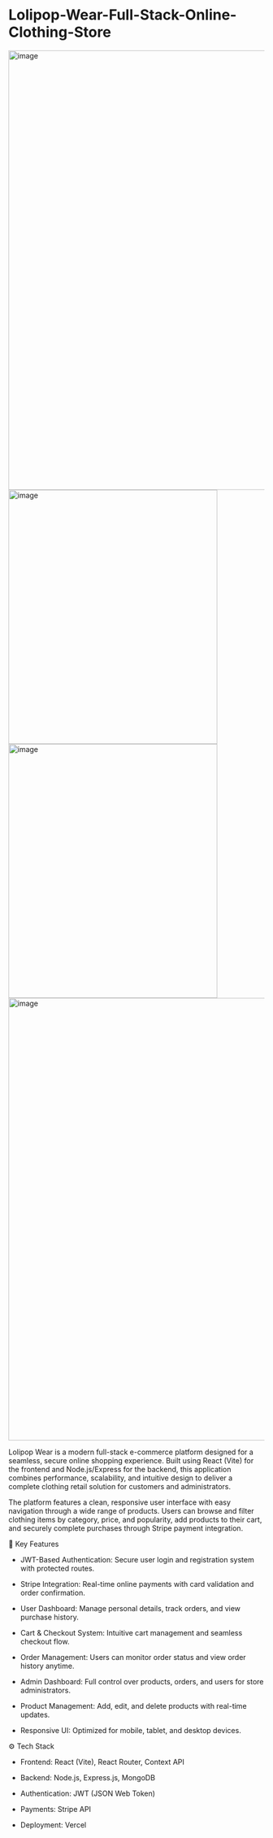 # Lolipop-Wear-Full-Stack-Online-Clothing-Store

<img width="1898" height="865" alt="image" src="https://github.com/user-attachments/assets/607e66a7-edae-4a40-9488-2ddc5a41ed14" />
<img width="411" height="500" alt="image" src="https://github.com/user-attachments/assets/b97624a6-0bb1-4598-9fba-2fc2e3f952e2" />
<img width="411" height="500" alt="image" src="https://github.com/user-attachments/assets/d85abd10-28a7-4e85-9875-d0da19b71fc2" />
<img width="1897" height="871" alt="image" src="https://github.com/user-attachments/assets/fbbe2e8e-12fa-4595-8806-f1319dbba90d" />



Lolipop Wear is a modern full-stack e-commerce platform designed for a seamless, secure online shopping experience. Built using React (Vite) for the frontend and Node.js/Express for the backend, this application combines performance, scalability, and intuitive design to deliver a complete clothing retail solution for customers and administrators.

The platform features a clean, responsive user interface with easy navigation through a wide range of products. Users can browse and filter clothing items by category, price, and popularity, add products to their cart, and securely complete purchases through Stripe payment integration.

🔐 Key Features

- JWT-Based Authentication: Secure user login and registration system with protected routes.

- Stripe Integration: Real-time online payments with card validation and order confirmation.

- User Dashboard: Manage personal details, track orders, and view purchase history.

- Cart & Checkout System: Intuitive cart management and seamless checkout flow.

- Order Management: Users can monitor order status and view order history anytime.

- Admin Dashboard: Full control over products, orders, and users for store administrators.

- Product Management: Add, edit, and delete products with real-time updates.

- Responsive UI: Optimized for mobile, tablet, and desktop devices.

⚙️ Tech Stack

- Frontend: React (Vite), React Router, Context API

- Backend: Node.js, Express.js, MongoDB

- Authentication: JWT (JSON Web Token)

- Payments: Stripe API

- Deployment: Vercel








